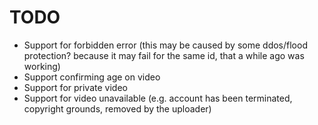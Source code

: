 # TODO

- Support for forbidden error (this may be caused by some ddos/flood protection? because it may fail for the same id, that a while ago was working)
- Support confirming age on video
- Support for private video
- Support for video unavailable (e.g. account has been terminated, copyright grounds, removed by the uploader)
